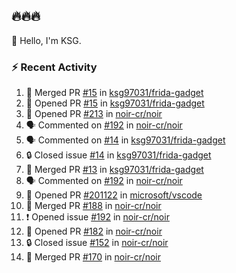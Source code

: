 ## 🔥🔥🔥
👋 Hello, I'm KSG.  

### ⚡ Recent Activity
<!--START_SECTION:activity-->
1. 🎉 Merged PR [#15](https://github.com/ksg97031/frida-gadget/pull/15) in [ksg97031/frida-gadget](https://github.com/ksg97031/frida-gadget)
2. 💪 Opened PR [#15](https://github.com/ksg97031/frida-gadget/pull/15) in [ksg97031/frida-gadget](https://github.com/ksg97031/frida-gadget)
3. 💪 Opened PR [#213](https://github.com/noir-cr/noir/pull/213) in [noir-cr/noir](https://github.com/noir-cr/noir)
4. 🗣 Commented on [#192](https://github.com/noir-cr/noir/issues/192#issuecomment-1868294627) in [noir-cr/noir](https://github.com/noir-cr/noir)
5. 🗣 Commented on [#14](https://github.com/ksg97031/frida-gadget/issues/14#issuecomment-1868274546) in [ksg97031/frida-gadget](https://github.com/ksg97031/frida-gadget)
6. 🔒 Closed issue [#14](https://github.com/ksg97031/frida-gadget/issues/14) in [ksg97031/frida-gadget](https://github.com/ksg97031/frida-gadget)
7. 🎉 Merged PR [#13](https://github.com/ksg97031/frida-gadget/pull/13) in [ksg97031/frida-gadget](https://github.com/ksg97031/frida-gadget)
8. 🗣 Commented on [#192](https://github.com/noir-cr/noir/issues/192#issuecomment-1860572807) in [noir-cr/noir](https://github.com/noir-cr/noir)
9. 💪 Opened PR [#201122](https://github.com/microsoft/vscode/pull/201122) in [microsoft/vscode](https://github.com/microsoft/vscode)
10. 🎉 Merged PR [#188](https://github.com/noir-cr/noir/pull/188) in [noir-cr/noir](https://github.com/noir-cr/noir)
11. ❗ Opened issue [#192](https://github.com/noir-cr/noir/issues/192) in [noir-cr/noir](https://github.com/noir-cr/noir)
12. 💪 Opened PR [#182](https://github.com/noir-cr/noir/pull/182) in [noir-cr/noir](https://github.com/noir-cr/noir)
13. 🔒 Closed issue [#152](https://github.com/noir-cr/noir/issues/152) in [noir-cr/noir](https://github.com/noir-cr/noir)
14. 🎉 Merged PR [#170](https://github.com/noir-cr/noir/pull/170) in [noir-cr/noir](https://github.com/noir-cr/noir)
<!--END_SECTION:activity-->
